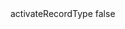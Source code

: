 <?xml version="1.0" encoding="UTF-8"?>
<CustomMetadata xmlns="http://soap.sforce.com/2006/04/metadata">
    <label>activateRecordType</label>
    <protected>false</protected>
</CustomMetadata>
